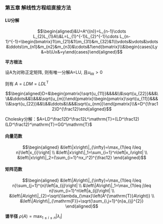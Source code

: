 ### **第五章 解线性方程组直接方法**

#### LU分解

$$\begin{aligned}&U=A^{(n)}=L_{n-1}\cdots L_{2}L_{1}A\\&L=L_{1}^{-1}L_{2}^{-1}\cdots L_{n-1}^{-1}=\begin{bmatrix}1\\m_{21}&1\\m_{31}&m_{32}&1\\\vdots&\vdots&\vdots&\ddots\\m_{n1}&m_{n2}&m_{n3}&\cdots&1\end{bmatrix}\\&\begin{cases}Ly&=b\\Ux&=y\end{cases}\end{aligned}$$

**平方根法**

设A为对称正定矩阵, 则有唯一分解A=LU, 且$u_{kk}>0$

则有 $A{=}LDM{=}LDL^\mathrm{T}$

$$\begin{aligned}D=&\begin{pmatrix}\sqrt{u_{11}}&&&&\\&\sqrt{u_{22}}&&&\\&&\ddots&&\\&&&\sqrt{u_{m}}\end{pmatrix}\begin{pmatrix}\sqrt{u_{11}}&&&\\&\sqrt{u_{22}}&&\\&&\ddots&\\&&&\sqrt{u_{nm}}\end{pmatrix}\\&=D^{\frac12}D^{\frac12}\end{aligned}$$

Cholesky分解：$A=LD^\frac12D^\frac12L^\mathrm{T}=(LD^\frac12)(LD^\frac12)^\mathrm{T}=GG^\mathrm{T}$


#### 向量范数

$$\begin{aligned}
&\left\|x\right\|_{\infty}=\max_{1\leq i\leq n}\left|x_{i}\right| \\
&\left\|x\right\|_1=\sum_{i=1}^n\left|x_i\right| \\
&\left\|x\right\|_2=(\sum_{i=1}^nx_i^2)^{\frac12} 
\end{aligned}$$

#### 矩阵范数

$$\begin{aligned}
&\left\|A\right\|_{\infty}=\max_{1\leq i\leq n}\sum_{j=1}^{n}\left|a_{ij}\right| \\
&\left\|A\right\|_1=\max_{1\leq j\leq n}\sum_{i=1}^n\left|a_{ij}\right| \\
&\left\|A\right\|_{2}=\sqrt{\lambda_{\max}\left(A^{\mathrm{T}}A\right)} \\
&\left\|A\right\|_{\mathrm{F}}=\sqrt{\sum_{i,j=1}^{n}a_{ij}^{2}}
\end{aligned}$$

**谱半径**  $\rho(A)=\max_{1\leq i\leq n}\left|\lambda_i\right|$